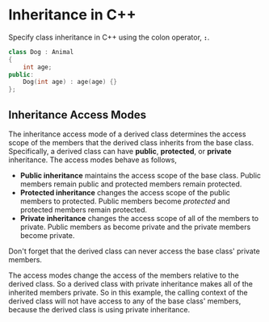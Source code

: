 # Inheritance in C++

Specify class inheritance in C++ using the colon operator, **`:`**.

```cpp
class Dog : Animal
{
    int age;
public:
    Dog(int age) : age(age) {}
};
```

## Inheritance Access Modes

The inheritance access mode of a derived class determines the access scope of the members that the derived class inherits from the base class. Specifically, a derived class can have **public**, **protected**, or **private** inheritance. The access modes behave as follows,

- **Public inheritance** maintains the access scope of the base class. Public members remain public and protected members remain protected.
- **Protected inheritance** changes the access scope of the public members to protected. Public members become *protected* and protected members remain protected.
- **Private inheritance** changes the access scope of all of the members to private. Public members as  become private and the private members become private.

Don't forget that the derived class can never access the base class' private members.

The access modes change the access of the members relative to the derived class. So a derived class with private inheritance makes all of the inherited members private. So in this example, the calling context of the derived class will not have access to any of the base class' members, because the derived class is using private inheritance.
